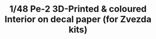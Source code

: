 ---
layout: product
title: "1/48 Pe-2 3D-Printed & coloured Interior on decal paper (for Zvezda kits)"
price: "1800" 
desc: "3D Dekal"
img_path: "/assets/img/QD48011.webp"
brand: "Quinta Studio"
available: false
special_offer: false
new: false
soon: false
cat: "010000"
subcat: "016000"
subsubcat: "0N/A"
sifra: "QD48011"
popular: false
spec: false
---